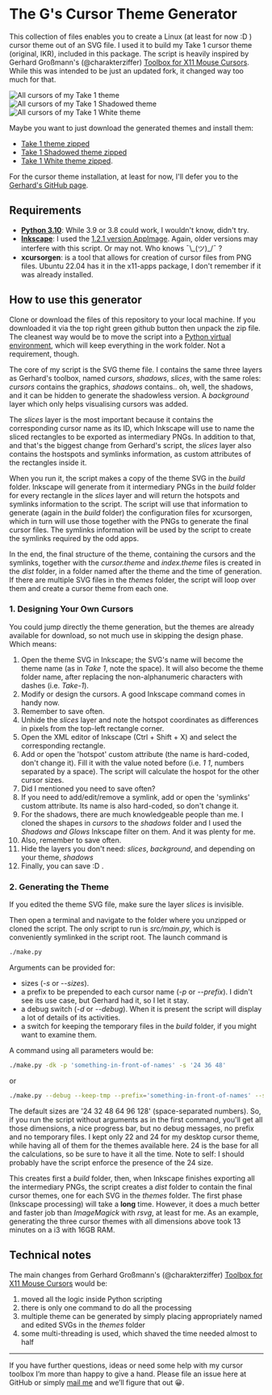 # The G's Cursor Theme Generator

This collection of files enables you to create a Linux (at least for now :D ) cursor theme out of an SVG file. I used it to build my Take 1 cursor theme (original, IKR), included in this package. The script is heavily inspired by Gerhard Großmann's (@charakterziffer) [Toolbox for X11 Mouse Cursors](https://github.com/charakterziffer/cursor-toolbox). While this was intended to be just an updated fork, it changed way too much for that.

![All cursors of my Take 1 theme](doc/preview-take-1.png)
![All cursors of my Take 1 Shadowed theme](doc/preview-take-1-shadowed.png)
![All cursors of my Take 1 White theme](doc/preview-take-1-white.png)

Maybe you want to just download the generated themes and install them:
- [Take 1 theme zipped](export/Take-1_2022.08.11.205849.zip)
- [Take 1 Shadowed theme zipped](export/Take-1-Shadowed_2022.08.11.210307.zip)
- [Take 1 White theme zipped](export/Take-1-White_2022.08.11.205447.zip).

For the cursor theme installation, at least for now, I'll defer you to the [Gerhard's GitHub page](https://github.com/charakterziffer/cursor-toolbox#install).

## Requirements

* [**Python 3.10**](https://www.python.org/): While 3.9 or 3.8 could work, I wouldn't know, didn't try.
* [**Inkscape**](https://inkscape.org/): I used the [1.2.1 version AppImage](https://inkscape.org/release/inkscape-1.2.1/gnulinux/appimage/). Again, older versions may interfere with this script. Or may not. Who knows ¯\\\_(ツ)\_/¯ ?
* **xcursorgen**: is a tool that allows for creation of cursor files from PNG files. Ubuntu 22.04 has it in the x11-apps package, I don't remember if it was already installed.

## How to use this generator

Clone or download the files of this repository to your local machine. If you downloaded it via the top right green github button then unpack the zip file. The cleanest way would be to move the script into a [Python virtual environment](https://realpython.com/python-virtual-environments-a-primer/), which will keep everything in the work folder. Not a requirement, though.

The core of my script is the SVG theme file. I contains the same three layers as Gerhard's toolbox, named *cursors*, *shadows*, *slices*, with the same roles: *cursors* contains the graphics, *shadows* contains.. oh, well, the shadows, and it can be hidden to generate the shadowless version. A *background* layer which only helps visualising cursors was added.

The *slices* layer is the most important because it contains the corresponding cursor name as its ID, which Inkscape will use to name the sliced rectangles to be exported as intermediary PNGs. In addition to that, and that's the biggest change from Gerhard's script, the *slices* layer also contains the hostspots and symlinks information, as custom attributes of the rectangles inside it.

When you run it, the script makes a copy of the theme SVG in the *build* folder. Inkscape will generate from it intermediary PNGs in the *build* folder for every rectangle in the *slices* layer and will return the hotspots and symlinks information to the script. The script will use that information to generate (again in the *build* folder) the configuration files for xcursorgen, which in turn will use those together with the PNGs to generate the final cursor files. The symlinks information will be used by the script to create the symlinks required by the odd apps.

In the end, the final structure of the theme, containing the cursors and the symlinks, together with the *cursor.theme* and *index.theme* files is created in the *dist* folder, in a folder named after the theme and the time of generation. If there are multiple SVG files in the *themes* folder, the script will loop over them and create a cursor theme from each one.

### 1. Designing Your Own Cursors

You could jump directly the theme generation, but the themes are already available for download, so not much use in skipping the design phase. Which means:
1. Open the theme SVG in Inkscape; the SVG's name will become the theme name (as in *Take 1*, note the space). It will also become the theme folder name, after replacing the non-alphanumeric characters with dashes (i.e. *Take-1*).
2. Modify or design the cursors. A good Inkscape command comes in handy now.
3. Remember to save often.
4. Unhide the *slices* layer and note the hotspot coordinates as differences in pixels from the top-left rectangle corner.
5. Open the XML editor of Inkscape (Ctrl + Shift + X) and select the corresponding rectangle.
6. Add or open the 'hotspot' custom attribute (the name is hard-coded, don't change it). Fill it with the value noted before (i.e. *1 1*, numbers separated by a space). The script will calculate the hospot for the other cursor sizes.
7. Did I mentioned you need to save often?
6. If you need to add/edit/remove a symlink, add or open the 'symlinks' custom attribute. Its name is also hard-coded, so don't change it.
8. For the shadows, there are much knowledgeable people than me. I cloned the shapes in *cursors* to the *shadows* folder and I used the *Shadows and Glows* Inkscape filter on them. And it was plenty for me.
9. Also, remember to save often.
10. Hide the layers you don't need: *slices*, *background*, and depending on your theme, *shadows*
11. Finally, you can save :D .

### 2. Generating the Theme

If you edited the theme SVG file, make sure the layer *slices* is invisible.

Then open a terminal and navigate to the folder where you unzipped or cloned the script. The only script to run is *src/main.py*, which is conveniently symlinked in the script root. The launch command is

```Bash
./make.py
```

Arguments can be provided for:
- sizes (*-s* or *--sizes*).
- a prefix to be prepended to each cursor name (*-p* or *--prefix*). I didn't see its use case, but Gerhard had it, so I let it stay.
- a debug switch (*-d* or *--debug*). When it is present the script will display a lot of details of its activities.
- a switch for keeping the temporary files in the *build* folder, if you might want to examine them.

A command using all parameters would be:

```Bash
./make.py -dk -p 'something-in-front-of-names' -s '24 36 48'
```

or

```Bash
./make.py --debug --keep-tmp --prefix='something-in-front-of-names' --size='24 36 48'
```

The default sizes are '24 32 48 64 96 128' (space-separated numbers). So, if you run the script without arguments as in the first command, you'll get all those dimensions, a nice progress bar, but no debug messages, no prefix and no temporary files. I kept only 22 and 24 for my desktop cursor theme, while having all of them for the themes available here. 24 is the base for all the calculations, so be sure to have it all the time. Note to self: I should probably have the script enforce the presence of the 24 size.

This creates first a *build* folder, then, when Inkscape finishes exporting all the intermediary PNGs, the script creates a *dist* folder to contain the final cursor themes, one for each SVG in the *themes* folder. The first phase (Inkscape processing) will take a **long** time. However, it does a much better and faster job than *ImageMagick* with *rsvg*, at least for me. As an example, generating the three cursor themes with all dimensions above took 13 minutes on a i3 with 16GB RAM.

## Technical notes

The main changes from Gerhard Großmann's (@charakterziffer) [Toolbox for X11 Mouse Cursors](https://github.com/charakterziffer/cursor-toolbox) would be:
1. moved all the logic inside Python scripting
2. there is only one command to do all the processing
3. multiple theme can be generated by simply placing appropriately named and edited SVGs in the *themes* folder
4. some multi-threading is used, which shaved the time needed almost to half

---

If you have further questions, ideas or need some help with my cursor toolbox I’m more than happy to give a hand. Please file an issue here at GitHub or simply [mail me](_dev2022@tenita.eu) and we’ll figure that out 😀.
